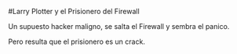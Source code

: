 #Larry Plotter y el Prisionero del Firewall

Un supuesto hacker maligno, se salta el Firewall y sembra el panico.

Pero resulta que el prisionero es un crack.